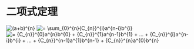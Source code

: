 # 二项式定理
<img src="https://latex.codecogs.com/gif.latex?(a&plus;b)^{n}" title="(a+b)^{n}" />  
<img src="https://latex.codecogs.com/gif.latex?=&space;\sum_{0}^{n}{C_{n}}^{i}a^{n-i}b^{i}" title="= \sum_{0}^{n}{C_{n}}^{i}a^{n-i}b^{i}" />  
<img src="https://latex.codecogs.com/gif.latex?=&space;{C_{n}}^{0}a^{n}b^{0}&space;&plus;&space;{C_{n}}^{1}a^{n-1}b^{1}&space;&plus;&space;...&space;&plus;&space;{C_{n}}^{i}a^{n-i}b^{i}&space;&plus;&space;...&space;&plus;&space;{C_{n}}^{n-1}a^{1}b^{n-1}&space;&plus;&space;{C_{n}}^{n}a^{0}b^{n}" title="= {C_{n}}^{0}a^{n}b^{0} + {C_{n}}^{1}a^{n-1}b^{1} + ... + {C_{n}}^{i}a^{n-i}b^{i} + ... + {C_{n}}^{n-1}a^{1}b^{n-1} + {C_{n}}^{n}a^{0}b^{n}" />  
